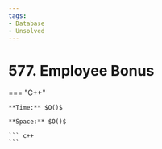 ```yaml
---
tags:
- Database
- Unsolved
---
```



# 577. Employee Bonus

=== "C++"

    **Time:** $O()$

    **Space:** $O()$

    ``` c++
    ```
